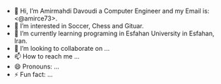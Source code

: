- 👋 Hi, I’m Amirmahdi Davoudi a Computer Engineer and my Email is: <@amirce73>.
- 👀 I’m interested in Soccer, Chess and Gituar.
- 🌱 I’m currently learning programing in Esfahan University in Esfahan, Iran.
- 💞️ I’m looking to collaborate on ...
- 📫 How to reach me ...
- 😄 Pronouns: ...
- ⚡ Fun fact: ...

<!---
amirce73/amirce73 is a ✨ special ✨ repository because its `README.md` (this file) appears on your GitHub profile.
You can click the Preview link to take a look at your changes.
--->
